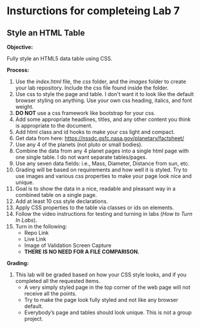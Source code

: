 # Insturctions for completeing Lab 7 
## Style an HTML Table

**Objective:**

Fully style an HTML5 data table using CSS. 

**Process:**
1. Use the *index.html* file, the *css* folder, and the *images* folder to create your lab repository. Include the css file found inside the folder.
1. Use css to style the page and table. I don't want it to look like the default browser styling on anything. Use your own css heading, italics, and font weight. 
1. **DO NOT** use a css framework like bootstrap for your css. 
1. Add some appropriate headlines, titles, and any other content you think is appropriate to the document.
1. Add html class and id hooks to make your css light and compact. 
1. Get data from here: https://nssdc.gsfc.nasa.gov/planetary/factsheet/
1. Use any 4 of the planets (not pluto or small bodies).
1. Combine the data from any 4 planet pages into a single html page with one single table. I do not want separate tables/pages.
1. Use any seven data fields: i.e., Mass, Diameter, Distance from sun, etc.
1. Grading will be based on requirements and how well it is styled. Try to use images and various css properties to make your page look nice and unique.
1. Goal is to show the data in a nice, readable and pleasant way in a combined table on a single page.
1. Add at least 10 css style declarations.
1. Apply CSS properties to the table via classes or ids on elements.
1. Follow the video instructions for testing and turning in labs (*How to Turn In Labs*). 
1. Turn in the following:
    * Repo Link
    * Live Link
    * Image of Validation Screen Capture
    * **THERE IS NO NEED FOR A FILE COMPARISON.** 
    
**Grading:**
1. This lab will be graded based on how your CSS style looks, and if you completed all the requested items.
    * A very simply styled page in the top corner of the web page will not receive all the points. 
    * Try to make the page look fully styled and not like any browser default. 
    * Everybody’s page and tables should look unique. This is not a group project.





